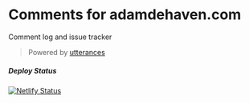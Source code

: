 # Comments for adamdehaven.com

Comment log and issue tracker

> Powered by [utterances](https://utteranc.es/)

##### Deploy Status

[![Netlify Status](https://api.netlify.com/api/v1/badges/ab46c483-383b-473d-82ac-4c690fc5e4e7/deploy-status)](https://app.netlify.com/sites/adamdehaven/deploys)
